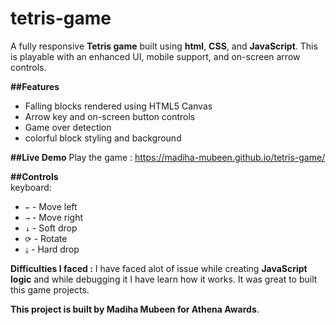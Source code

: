 ﻿# tetris-game
A fully responsive **Tetris game** built using **html**, **CSS**, and **JavaScript**. This is playable with an enhanced UI, mobile support, and on-screen arrow controls.

**##Features**
+ Falling blocks rendered using HTML5 Canvas
+ Arrow key and on-screen button controls
+ Game over detection
+ colorful block styling and background

**##Live Demo**
Play the game : https://madiha-mubeen.github.io/tetris-game/

**##Controls**
<br>keyboard:
- `←` - Move left
- `→` - Move right
- `↓` - Soft drop
- `⟳` - Rotate
- `⤓` - Hard drop

**Difficulties I faced :**
I have faced alot of issue while creating **JavaScript logic** and while debugging it I have learn how it works. It was great to built this game projects.

**This project is built by Madiha Mubeen for Athena Awards**.

